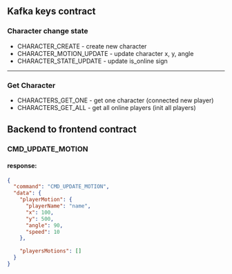 ## Kafka keys contract

### Character change state

- CHARACTER_CREATE - create new character
- CHARACTER_MOTION_UPDATE - update character x, y, angle
- CHARACTER_STATE_UPDATE - update is_online sign

---

### Get Character

- CHARACTERS_GET_ONE - get one character (connected new player)
- CHARACTERS_GET_ALL - get all online players (init all players)


## Backend to frontend contract

### CMD_UPDATE_MOTION

#### response:

```json
{
  "command": "CMD_UPDATE_MOTION",
  "data": {
    "playerMotion": {
      "playerName": "name",
      "x": 100,
      "y": 500,
      "angle": 90,
      "speed": 10
    },
    
    "playersMotions": []
  }
}
```